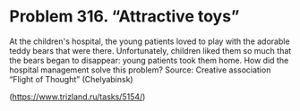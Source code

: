 # Problem 316. “Attractive toys”

At the children's hospital, the young patients loved to play with the adorable teddy bears that were there. Unfortunately, children liked them so much that the bears began to disappear: young patients took them home. How did the hospital management solve this problem? Source: Creative association “Flight of Thought” (Chelyabinsk)

(https://www.trizland.ru/tasks/5154/)
